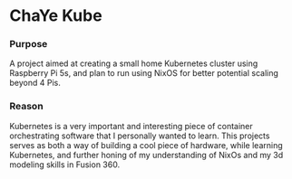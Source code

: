 # ChaYe Kube

### Purpose
A project aimed at creating a small home Kubernetes cluster using Raspberry Pi 5s, and plan to run using
NixOS for better potential scaling beyond 4 Pis.

### Reason
Kubernetes is a very important and interesting piece of container orchestrating software that I personally
wanted to learn. This projects serves as both a way of building a cool piece of hardware, while learning
Kubernetes, and further honing of my understanding of NixOs and my 3d modeling skills in Fusion 360.
